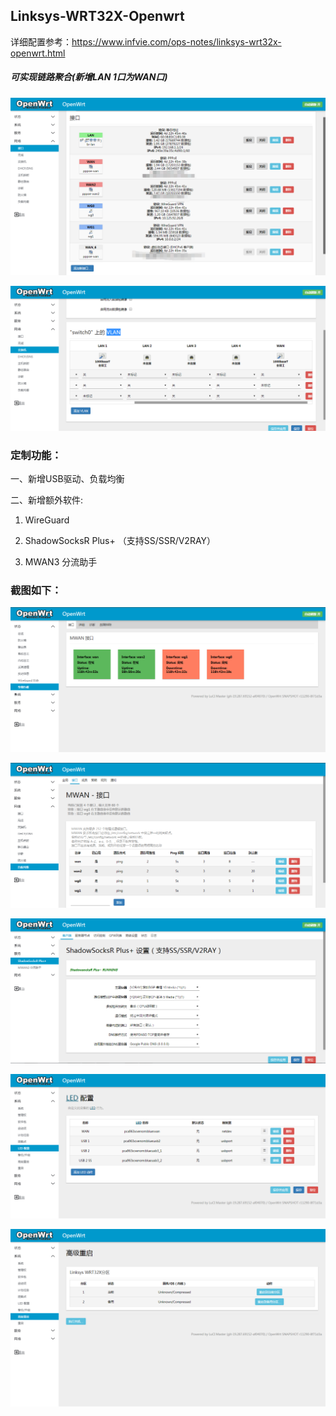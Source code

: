 ## Linksys-WRT32X-Openwrt  

详细配置参考：https://www.infvie.com/ops-notes/linksys-wrt32x-openwrt.html   

##### 可实现链路聚合(新增LAN 1口为WAN口)  

![Image text](https://github.com/Einic/Linksys-WRT32X-Openwrt/blob/master/img/interface.png)  

![Image text](https://github.com/Einic/Linksys-WRT32X-Openwrt/blob/master/img/vlan2.png)  

### 定制功能：  

一、新增USB驱动、负载均衡

二、新增额外软件:  

   1) WireGuard  

   2) ShadowSocksR Plus+ （支持SS/SSR/V2RAY）  
   
   3) MWAN3 分流助手

### 截图如下：  

![Image text](https://github.com/Einic/Linksys-WRT32X-Openwrt/blob/master/img/slb-status.png)  

![Image text](https://github.com/Einic/Linksys-WRT32X-Openwrt/blob/master/img/slb-setting.png)  

![Image text](https://github.com/Einic/Linksys-WRT32X-Openwrt/blob/master/img/ssr-plus++.png)  

![Image text](https://github.com/Einic/Linksys-WRT32X-Openwrt/blob/master/img/usb.png) 

![Image text](https://github.com/Einic/Linksys-WRT32X-Openwrt/blob/master/img/reboot.png)  




